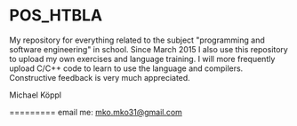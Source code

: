 POS_HTBLA
=========

My repository for everything related to the subject "programming and software engineering" in school. Since March 2015 I also use this repository to upload my own exercises and language training. I will more frequently upload C/C++ code to learn to use the language and compilers. Constructive feedback is very much appreciated.


Michael Köppl

=========
email me: mko.mko31@gmail.com
